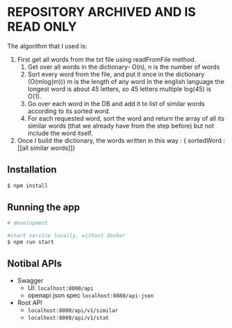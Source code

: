 # REPOSITORY ARCHIVED AND IS READ ONLY
The algorithm that I used is: 
1. First get all words from the txt file using readFromFile method.
    1. Get over all words in the dictionary- O(n), n is the number of words
    2. Sort every word from the file, and put it once in the dictionary (O(mlog(m))) m is the length of any word
       In the english language the longest word is about 45 letters, so 45 letters multiple log(45) is O(1).
    3. Go over each word in the DB and add it to list of similar words according to its sorted word.
    4. For each requested word, sort the word and return the array of all its similar words (that we already have from the step before) but not include the word itself.
2. Once I build the dictionary, the words written in this way : { sortedWord : [[all similar words]]}

## Installation

```bash
$ npm install
```

## Running the app

```bash
# development

#start service locally, without docker
$ npm run start 
```

## Notibal APIs
* Swagger
    * UI: ```localhost:8000/api```
    * openapi json spec ```localhost:8080/api-json```
* Root API
    * ```localhost:8000/api/v1/similar```
    * ```localhost:8000/api/v1/stat```
